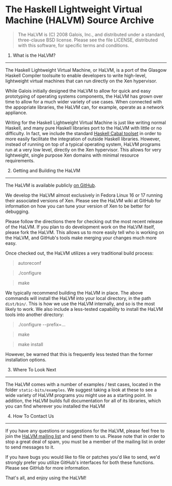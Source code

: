 The Haskell Lightweight Virtual Machine (HALVM) Source Archive
==============================================================

> The HaLVM is (C) 2008 Galois, Inc., and distributed under a standard,
> three-clause BSD license. Please see the file LICENSE, distributed with
> this software, for specific terms and conditions.

1. What is the HaLVM?
---------------------

The Haskell Lightweight Virtual Machine, or HaLVM, is a port of the Glasgow
Haskell Compiler toolsuite to enable developers to write high-level, lightweight
virtual machines that can run directly on the Xen hypervisor.

While Galois initially designed the HaLVM to allow for quick and easy
prototyping of operating systems components, the HaLVM has grown over time to
allow for a much wider variety of use cases. When connected with the appopriate
libraries, the HaLVM can, for example, operate as a network appliance.

Writing for the Haskell Lightweight Virtual Machine is just like writing
normal Haskell, and many pure Haskell libraries port to the HaLVM with little
or no difficulty. In fact, we include the standard
[Haskell Cabal toolset](http://www.haskell.org/cabal/) in order to more easily
facilitate the integration of outside Haskell libraries. However, instead of
running on top of a typical operating system, HaLVM programs run at a very low
level, directly on the Xen hypervisor. This allows for very lightweight, single
purpose Xen domains with minimal resource requirements.

2. Getting and Building the HaLVM
---------------------------------

The HaLVM is available publicly [on GitHub](http://github.org/GaloisInc/HaLVM).

We develop the HaLVM almost exclusively in Fedora Linux 16 or 17 running their
associated versions of Xen. Please see the HaLVM wiki at GitHub for information
on how you can tune your version of Xen to be better for debugging.

Please follow the directions there for checking out the most recent release
of the HaLVM. If you plan to do development work on the HaLVM itself, please
fork the HaLVM. This allows us to more easily tell who is working on the HaLVM,
and GitHub's tools make merging your changes much more easy.

Once checked out, the HaLVM utilizes a very traditional build process:

> autoreconf

> ./configure

> make

We typically recommend building the HaLVM in place. The above commands will
install the HaLVM into your local directory, in the path `dist/bin/`. This
is how we use the HaLVM internally, and so is the most likely to work. We
also include a less-tested capability to install the HaLVM tools into another
directory:

> ./configure --prefix=...

> make

> make install

However, be warned that this is frequently less tested than the former
installation options.

3. Where To Look Next
---------------------

The HaLVM comes with a number of examples / test cases, located in the folder
`static-bits/examples`. We suggest taking a look at these to see a wide
variety of HaLVM programs you might use as a starting point. In addition,
the HaLVM builds full documentation for all of its libraries, which you can
find wherever you installed the HaLVM

4. How To Contact Us
--------------------

If you have any questions or suggestions for the HaLVM, please feel free to
join the [HaLVM mailing list](http://community.galois.com/mailman/listinfo/halvm-devel)
and send them to us. Please note that in order to stop a great deal of spam,
you must be a member of the mailing list in order to send messages to it.

If you have bugs you would like to file or patches you'd like to send, we'd
strongly prefer you utilize GitHub's interfaces for both these functions. Please
see GitHub for more information.

That's all, and enjoy using the HaLVM!

